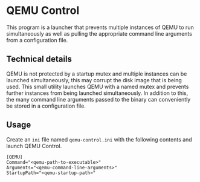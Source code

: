 # QEMU Control

This program is a launcher that prevents multiple instances of QEMU to run simultaneously as well as pulling the appropriate command line arguments from a configuration file.

## Technical details

QEMU is not protected by a startup mutex and multiple instances can be launched simultaneously, this may corrupt the disk image that is being used. This small utility launches QEMU with a named mutex and prevents further instances from being launched simultaneously. In addition to this, the many command line arguments passed to the binary can conveniently be stored in a configuration file.

## Usage

Create an <code>ini</code> file named <code>qemu-control.ini</code> with the following contents and launch QEMU Control.

```
[QEMU]
Command="<qemu-path-to-executable>"
Arguments="<qemu-command-line-arguments>"
StartupPath="<qemu-startup-path>"
```
